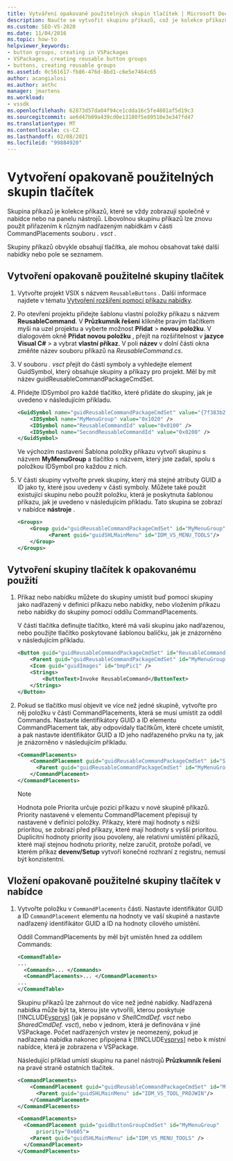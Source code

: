 ```yaml
---
title: Vytváření opakovaně použitelných skupin tlačítek | Microsoft Docs
description: Naučte se vytvořit skupinu příkazů, což je kolekce příkazů, které se zobrazují společně na nabídce nebo na panelu nástrojů.
ms.custom: SEO-VS-2020
ms.date: 11/04/2016
ms.topic: how-to
helpviewer_keywords:
- button groups, creating in VSPackages
- VSPackages, creating reusable button groups
- buttons, creating reusable groups
ms.assetid: 0c561617-fb86-476d-8bd1-c6e5e7464c65
author: acangialosi
ms.author: anthc
manager: jmartens
ms.workload:
- vssdk
ms.openlocfilehash: 62873d57da04f94ce1cdda16c5fe4801af5d19c3
ms.sourcegitcommit: ae6d47b09a439cd0e13180f5e89510e3e347fd47
ms.translationtype: MT
ms.contentlocale: cs-CZ
ms.lasthandoff: 02/08/2021
ms.locfileid: "99884920"
---
```

# <a name="create-reusable-groups-of-buttons"></a>Vytvoření opakovaně použitelných skupin tlačítek
Skupina příkazů je kolekce příkazů, které se vždy zobrazují společně v nabídce nebo na panelu nástrojů. Libovolnou skupinu příkazů lze znovu použít přiřazením k různým nadřazeným nabídkám v části CommandPlacements souboru *. vsct* .

 Skupiny příkazů obvykle obsahují tlačítka, ale mohou obsahovat také další nabídky nebo pole se seznamem.

## <a name="to-create-a-reusable-group-of-buttons"></a>Vytvoření opakovaně použitelné skupiny tlačítek

1. Vytvořte projekt VSIX s názvem `ReusableButtons` . Další informace najdete v tématu [Vytvoření rozšíření pomocí příkazu nabídky](../extensibility/creating-an-extension-with-a-menu-command.md).

2. Po otevření projektu přidejte šablonu vlastní položky příkazu s názvem **ReusableCommand**. V **Průzkumník řešení** klikněte pravým tlačítkem myši na uzel projektu a vyberte možnost **Přidat**  >  **novou položku**. V dialogovém okně **Přidat novou položku** , přejít na rozšiřitelnost v **jazyce Visual C#**  >   a vybrat **vlastní příkaz**. V poli **název** v dolní části okna změňte název souboru příkazů na *ReusableCommand.cs*.

3. V souboru *. vsct* přejít do části symboly a vyhledejte element GuidSymbol, který obsahuje skupiny a příkazy pro projekt. Měl by mít název guidReusableCommandPackageCmdSet.

4. Přidejte IDSymbol pro každé tlačítko, které přidáte do skupiny, jak je uvedeno v následujícím příkladu.

    ```xml
    <GuidSymbol name="guidReusableCommandPackageCmdSet" value="{7f383b2a-c6b9-4c1d-b4b8-a26dc5b60ca1}">
        <IDSymbol name="MyMenuGroup" value="0x1020" />
        <IDSymbol name="ReusableCommandId" value="0x0100" />
        <IDSymbol name="SecondReusableCommandId" value="0x0200" />
    </GuidSymbol>
    ```

     Ve výchozím nastavení Šablona položky příkazu vytvoří skupinu s názvem **MyMenuGroup** a tlačítko s názvem, který jste zadali, spolu s položkou IDSymbol pro každou z nich.

5. V části skupiny vytvořte prvek skupiny, který má stejné atributy GUID a ID jako ty, které jsou uvedeny v části symboly. Můžete také použít existující skupinu nebo použít položku, která je poskytnuta šablonou příkazu, jak je uvedeno v následujícím příkladu. Tato skupina se zobrazí v nabídce **nástroje** .

    ```xml
    <Groups>
        <Group guid="guidReusableCommandPackageCmdSet" id="MyMenuGroup" priority="0x0600">
              <Parent guid="guidSHLMainMenu" id="IDM_VS_MENU_TOOLS"/>
        </Group>
    </Groups>
    ```

## <a name="to-create-a-group-of-buttons-for-reuse"></a>Vytvoření skupiny tlačítek k opakovanému použití

1. Příkaz nebo nabídku můžete do skupiny umístit buď pomocí skupiny jako nadřazený v definici příkazu nebo nabídky, nebo vložením příkazu nebo nabídky do skupiny pomocí oddílu CommandPlacements.

     V části tlačítka definujte tlačítko, které má vaši skupinu jako nadřazenou, nebo použijte tlačítko poskytované šablonou balíčku, jak je znázorněno v následujícím příkladu.

    ```xml
    <Button guid="guidReusableCommandPackageCmdSet" id="ReusableCommandId" priority="0x0100" type="Button">
        <Parent guid="guidReusableCommandPackageCmdSet" id="MyMenuGroup" />
        <Icon guid="guidImages" id="bmpPic1" />
        <Strings>
            <ButtonText>Invoke ReusableCommand</ButtonText>
        </Strings>
    </Button>
    ```

2. Pokud se tlačítko musí objevit ve více než jedné skupině, vytvořte pro něj položku v části CommandPlacements, která se musí umístit za oddíl Commands. Nastavte identifikátory GUID a ID elementu CommandPlacement tak, aby odpovídaly tlačítkům, které chcete umístit, a pak nastavte identifikátor GUID a ID jeho nadřazeného prvku na ty, jak je znázorněno v následujícím příkladu.

    ```xml
    <CommandPlacements>
        <CommandPlacement guid="guidReusableCommandPackageCmdSet" id="SecondReusableCommandId" priority="0x105">
          <Parent guid="guidReusableCommandPackageCmdSet" id="MyMenuGroup" />
        </CommandPlacement>
    </CommandPlacements>
    ```

    > [!NOTE]
    > Hodnota pole Priorita určuje pozici příkazu v nové skupině příkazů. Priority nastavené v elementu CommandPlacement přepisují ty nastavené v definici položky. Příkazy, které mají hodnoty s nižší prioritou, se zobrazí před příkazy, které mají hodnoty s vyšší prioritou. Duplicitní hodnoty priority jsou povoleny, ale relativní umístění příkazů, které mají stejnou hodnotu priority, nelze zaručit, protože pořadí, ve kterém příkaz **devenv/Setup** vytvoří konečné rozhraní z registru, nemusí být konzistentní.

## <a name="to-put-a-reusable-group-of-buttons-on-a-menu"></a>Vložení opakovaně použitelné skupiny tlačítek v nabídce

1. Vytvořte položku v `CommandPlacements` části. Nastavte identifikátor GUID a ID `CommandPlacement` elementu na hodnoty ve vaší skupině a nastavte nadřazený identifikátor GUID a ID na hodnoty cílového umístění.

    Oddíl CommandPlacements by měl být umístěn hned za oddílem Commands:

   ```xml
   <CommandTable>
   ...
     <Commands>... </Commands>
     <CommandPlacements>... </CommandPlacements>
   ...
   </CommandTable>
   ```

    Skupinu příkazů lze zahrnout do více než jedné nabídky. Nadřazená nabídka může být ta, kterou jste vytvořili, kterou poskytuje [!INCLUDE[vsprvs](../code-quality/includes/vsprvs_md.md)] (jak je popsáno v *ShellCmdDef. vsct* nebo *SharedCmdDef. vsct*), nebo v jednom, která je definována v jiné VSPackage. Počet nadřazených vrstev je neomezený, pokud je nadřazená nabídka nakonec připojena k [!INCLUDE[vsprvs](../code-quality/includes/vsprvs_md.md)] nebo k místní nabídce, která je zobrazena v VSPackage.

    Následující příklad umístí skupinu na panel nástrojů **Průzkumník řešení** na pravé straně ostatních tlačítek.

   ```xml
   <CommandPlacements>
       <CommandPlacement guid="guidReusableCommandPackageCmdSet" id="MyMenuGroup" priority="0xF00">
         <Parent guid="guidSHLMainMenu" id="IDM_VS_TOOL_PROJWIN"/>
       </CommandPlacement>
   </CommandPlacements>
   ```

   ```xml
   <CommandPlacements>
     <CommandPlacement guid="guidButtonGroupCmdSet" id="MyMenuGroup"
         priority="0x605">
       <Parent guid="guidSHLMainMenu" id="IDM_VS_MENU_TOOLS" />
     </CommandPlacement>
   </CommandPlacements>

   ```
